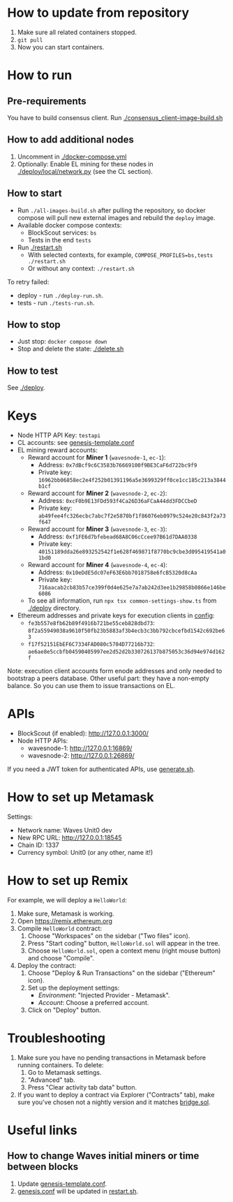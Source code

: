 # How to update from repository

1. Make sure all related containers stopped.
2. `git pull`
3. Now you can start containers.

# How to run

## Pre-requirements

You have to build consensus client. Run [./consensus_client-image-build.sh](./consensus_client-image-build.sh)

## How to add additional nodes

1. Uncomment in [./docker-compose.yml](./docker-compose.yml)
2. Optionally: Enable EL mining for these nodes in [./deploy/local/network.py](./deploy/local/network.py) (see the CL
   section).

## How to start

- Run `./all-images-build.sh` after pulling the repository, so docker compose will pull new external images and rebuild
  the `deploy` image.
- Available docker compose contexts:
    - BlockScout services: `bs`
    - Tests in the end `tests`
- Run [./restart.sh](./restart.sh)
    - With selected contexts, for example, `COMPOSE_PROFILES=bs,tests ./restart.sh`
    - Or without any context: `./restart.sh`

To retry failed:

- deploy - run `./deploy-run.sh`.
- tests - run `./tests-run.sh`.

## How to stop

* Just stop: `docker compose down`
* Stop and delete the state: [./delete.sh](./delete.sh)

## How to test

See [./deploy](./deploy/).

# Keys

* Node HTTP API Key: `testapi`
* CL accounts: see [genesis-template.conf](configs/wavesnode/genesis-template.conf)
* EL mining reward accounts:
    * Reward account for **Miner 1** (`wavesnode-1`, `ec-1`):
        * Address: `0x7dBcf9c6C3583b76669100f9BE3CaF6d722bc9f9`
        * Private key: `16962bb06858ec2e4f252b01391196a5e3699329ff0ce1cc185c213a3844b1cf`
    * Reward account for **Miner 2** (`wavesnode-2`, `ec-2`):
        * Address: `0xcF0b9E13FDd593f4Ca26D36aFCaA44dd3FDCCbeD`
        * Private key: `ab49fee4fc326ecbc7abc7f2e5870bf1f86076eb0979c524e20c843f2a73f647`
    * Reward account for **Miner 3** (`wavesnode-3`, `ec-3`):
        * Address: `0xf1FE6d7bfebead68A8C06cCcee97B61d7DAA0338`
        * Private key: `40151189dda26e893252542f1e628f469871f8770bc9cbe3d095419541a01bd0`
    * Reward account for **Miner 4** (`wavesnode-4`, `ec-4`):
        * Address: `0x10eDdE5dc07eF63E6bb7018758e6fcB5320d8cAa`
        * Private key: `716aacab2cb83b57ce399f0d4e625e7a7ab242d3ee1b29858b0866e146be6086`
    * To see all information, run `npx tsx common-settings-show.ts` from [./deploy](./deploy/) directory.
* Ethereum addresses and private keys for execution clients in [config](configs/ec-common/genesis.json):
    * `fe3b557e8fb62b89f4916b721be55ceb828dbd73`: `8f2a55949038a9610f50fb23b5883af3b4ecb3c3bb792cbcefbd1542c692be63`
    * `f17f52151EbEF6C7334FAD080c5704D77216b732`: `ae6ae8e5ccbfb04590405997ee2d52d2b330726137b875053c36d94e974d162f`

Note: execution client accounts form enode addresses and only needed to bootstrap a peers database. Other useful part:
they have a non-empty balance. So you can use them to issue transactions on EL.

# APIs

* BlockScout (if enabled): http://127.0.0.1:3000/
* Node HTTP APIs:
    * wavesnode-1: http://127.0.0.1:16869/
    * wavesnode-2: http://127.0.0.1:26869/

If you need a JWT token for authenticated APIs, use [generate.sh](configs/ec-common/generate.sh).

# How to set up Metamask

Settings:

- Network name: Waves Unit0 dev
- New RPC URL: http://127.0.0.1:18545
- Chain ID: 1337
- Currency symbol: Unit0 (or any other, name it!)

# How to set up Remix

For example, we will deploy a `HelloWorld`:

1. Make sure, Metamask is working.
2. Open https://remix.ethereum.org
3. Compile `HelloWorld` contract:
    1. Choose "Workspaces" on the sidebar ("Two files" icon).
    2. Press "Start coding" button, `HelloWorld.sol` will appear in the tree.
    3. Choose `HelloWorld.sol`, open a context menu (right mouse button) and choose "Compile".
4. Deploy the contract:
    1. Choose "Deploy & Run Transactions" on the sidebar ("Ethereum" icon).
    2. Set up the deployment settings:
        * *Environment*: "Injected Provider - Metamask".
        * *Account*: Choose a preferred account.
    3. Click on "Deploy" button.

# Troubleshooting

1. Make sure you have no pending transactions in Metamask before running containers. To delete:
    1. Go to Metamask settings.
    2. "Advanced" tab.
    3. Press "Clear activity tab data" button.
2. If you want to deploy a contract via Explorer ("Contracts" tab), make sure you've chosen not a nightly version and it
   matches [bridge.sol](./deploy/setup/el/bridge.sol).

# Useful links

## How to change Waves initial miners or time between blocks

1. Update [genesis-template.conf](configs/wavesnode/genesis-template.conf).
2. [genesis.conf](configs/wavesnode/genesis.conf) will be updated in [restart.sh](./restart.sh).
